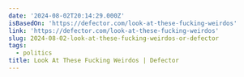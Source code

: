 ```yaml
---
date: '2024-08-02T20:14:29.000Z'
isBasedOn: 'https://defector.com/look-at-these-fucking-weirdos'
link: 'https://defector.com/look-at-these-fucking-weirdos'
slug: 2024-08-02-look-at-these-fucking-weirdos-or-defector
tags:
  - politics
title: Look At These Fucking Weirdos | Defector
---
```

 
